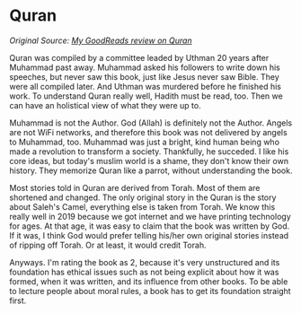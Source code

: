 # Quran

*Original Source: [My GoodReads review on Quran](https://www.goodreads.com/review/show/2952232447)*

Quran was compiled by a committee leaded by Uthman 20 years after Muhammad past away. Muhammad asked his followers to write down his speeches, but never saw this book, just like Jesus never saw Bible. They were all compiled later. And Uthman was murdered before he finished his work. To understand Quran really well, Hadith must be read, too. Then we can have an holistical view of what they were up to.

Muhammad is not the Author. God (Allah) is definitely not the Author. Angels are not WiFi networks, and therefore this book was not delivered by angels to Muhammad, too. Muhammad was just a bright, kind human being who made a revolution to transform a society. Thankfully, he succeded. I like his core ideas, but today's muslim world is a shame, they don't know their own history. They memorize Quran like a parrot, without understanding the book.

Most stories told in Quran are derived from Torah. Most of them are shortened and changed. The only original story in the Quran is the story about Saleh's Camel, everything else is taken from Torah. We know this really well in 2019 because we got internet and we have printing technology for ages. At that age, it was easy to claim that the book was written by God. If it was, I think God would prefer telling his/her own original stories instead of ripping off Torah. Or at least, it would credit Torah.

Anyways. I'm rating the book as 2, because it's very unstructured and its foundation has ethical issues such as not being explicit about how it was formed, when it was written, and its influence from other books. To be able to lecture people about moral rules, a book has to get its foundation straight first.
